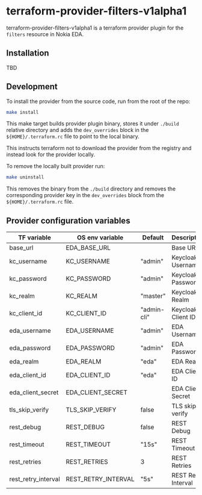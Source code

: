 # terraform-provider-filters-v1alpha1

terraform-provider-filters-v1alpha1 is a terraform provider plugin for the `filters` resource in Nokia EDA.

## Installation

TBD

## Development

To install the provider from the source code, run from the root of the repo:

```bash
make install
```

This make target builds provider plugin binary, stores it under `./build` relative directory and adds the `dev_overrides` block in the `${HOME}/.terraform.rc` file to point to the local binary.

This instructs terraform not to download the provider from the registry and instead look for the provider locally.

To remove the locally built provider run:

```bash
make uninstall
```

This removes the binary from the `./build` directory and removes the corresponding provider key in the `dev_overrides` block from the `${HOME}/.terraform.rc` file.

## Provider configuration variables

| TF variable         | OS env variable     | Default     | Description         |
| ------------------- | ------------------- | ----------- | ------------------- |
| base_url            | EDA_BASE_URL        |             | Base URL            |
| kc_username         | KC_USERNAME         | "admin"     | Keycloak Username   |
| kc_password         | KC_PASSWORD         | "admin"     | Keycloak Password   |
| kc_realm            | KC_REALM            | "master"    | Keycloak Realm      |
| kc_client_id        | KC_CLIENT_ID        | "admin-cli" | Keycloak Client ID  |
| eda_username        | EDA_USERNAME        | "admin"     | EDA Username        |
| eda_password        | EDA_PASSWORD        | "admin"     | EDA Password        |
| eda_realm           | EDA_REALM           | "eda"       | EDA Realm           |
| eda_client_id       | EDA_CLIENT_ID       | "eda"       | EDA Client ID       |
| eda_client_secret   | EDA_CLIENT_SECRET   |             | EDA Client Secret   |
| tls_skip_verify     | TLS_SKIP_VERIFY     | false       | TLS skip verify     |
| rest_debug          | REST_DEBUG          | false       | REST Debug          |
| rest_timeout        | REST_TIMEOUT        | "15s"       | REST Timeout        |
| rest_retries        | REST_RETRIES        | 3           | REST Retries        |
| rest_retry_interval | REST_RETRY_INTERVAL | "5s"        | REST Retry Interval |
